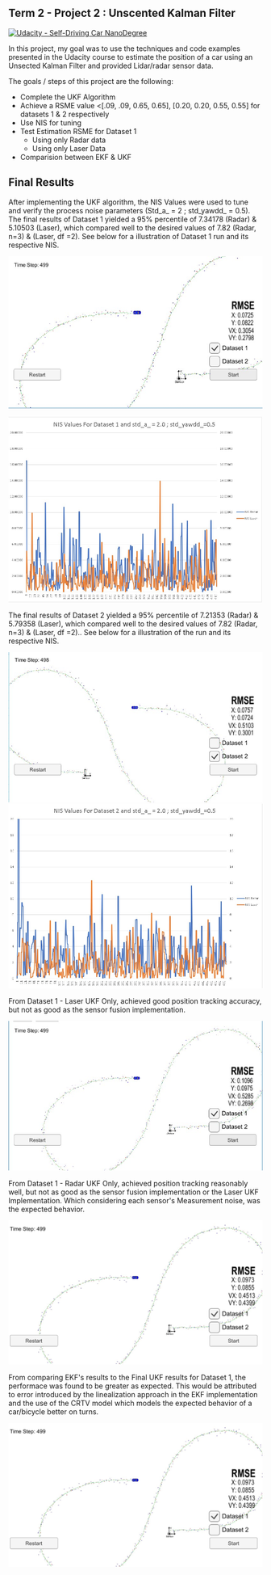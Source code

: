 ## Term 2 - Project 2 : Unscented Kalman Filter  
[![Udacity - Self-Driving Car NanoDegree](https://s3.amazonaws.com/udacity-sdc/github/shield-carnd.svg)](http://www.udacity.com/drive)

In this project, my goal was to use the techniques and code examples presented in the Udacity course to estimate the position of a car using an Unsected Kalman Filter and provided Lidar/radar sensor data.  

The goals / steps of this project are the following:
- Complete the UKF Algorithm 
- Achieve a RSME value <[.09, .09, 0.65, 0.65], [0.20, 0.20, 0.55, 0.55] for datasets 1 & 2 respectively
- Use NIS for tuning
- Test Estimation RSME for Dataset 1
  - Using only Radar data
  - Using only Laser Data
- Comparision between EKF & UKF

[//]: # (Image References)

[image1]: ./Output/Final_Data_1_Both_trial_2_a_2_yawdd_0.5.jpg "Position Estimation - Using Sensor Fusion - UKF"
[image2]: ./Output/Final_Data_2_Both_trial_2_a_2_yawdd_0.5.jpg "Position Estimation - Using Sensor Fusion - UKF"
[image3]: ./Output/NIS_Final_data_1.jpg "Final NIS for Dataset 1"  
[image4]: ./Output/NIS_Final_data_2.jpg "Final NIS for Dataset 3" 
[image5]: ./Output/Radar_data_only.jpg "Position Estimation - Radar UKF"
[image6]: ./Output/Laser_data_only.jpg "Position Estimation - Laser UKF"
[image7]: ./Output/EKF_Dataset_1-BothSensors.jpg "Position Estimation - Using Sensor Fusion - EKF"

## Final Results
After implementing the UKF algorithm, the NIS Values were used to tune and verify the process noise parameters (Std_a_ = 2 ; std_yawdd_ = 0.5). The final results of Dataset 1 yielded a 95% percentile of 7.34178 (Radar) & 5.10503 (Laser), which compared well to the desired values of 7.82 (Radar, n=3) & (Laser, df =2). See below for a illustration of Dataset 1 run and its respective NIS.

![alt text][image1]

![alt text][image3]

The final results of Dataset 2 yielded a 95% percentile of 7.21353 (Radar) & 5.79358 (Laser), which compared well to the desired values of 7.82 (Radar, n=3) & (Laser, df =2).. See below for a illustration of the run and its respective NIS.

![alt text][image2]
![alt text][image4]

From Dataset 1 - Laser UKF Only, achieved good position tracking accuracy, but not as good as the sensor fusion implementation.

![alt text][image6]


From Dataset 1 - Radar UKF Only, achieved position tracking reasonably well, but not as good as the sensor fusion implementation or the Laser UKF Implementation. Which considering each sensor's Measurement noise, was the expected behavior. 

![alt text][image7]

From comparing EKF's results to the Final UKF results for Dataset 1, the performace was found to be greater as expected. This would be attributed to error introduced by the linealization approach in the EKF implementation and the use of the CRTV model which models the expected behavior of a car/bicycle better on turns. 

![alt text][image7]
